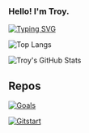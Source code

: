 ### Hello! I'm Troy.

[![Typing SVG](https://readme-typing-svg.herokuapp.com?multiline=true&width=500&lines=Full-Stack+Web+Developer.++++++++++)](https://git.io/typing-svg)

![Top Langs](https://github-readme-stats.vercel.app/api/top-langs/?username=troywiegel&layout=compact)

![Troy's GitHub Stats](https://github-readme-stats.vercel.app/api?username=troywiegel&show_icons=true&theme=vue)

## Repos

[![Goals](https://github-readme-stats.vercel.app/api/pin/?username=troywiegel&repo=goals&show_owner=true)](https://github.com/troywiegel/goals)

[![Gitstart](https://github-readme-stats.vercel.app/api/pin/?username=troywiegel&repo=work-day-scheduler&show_owner=true)](https://github.com/troywiegel/work-day-scheduler)
